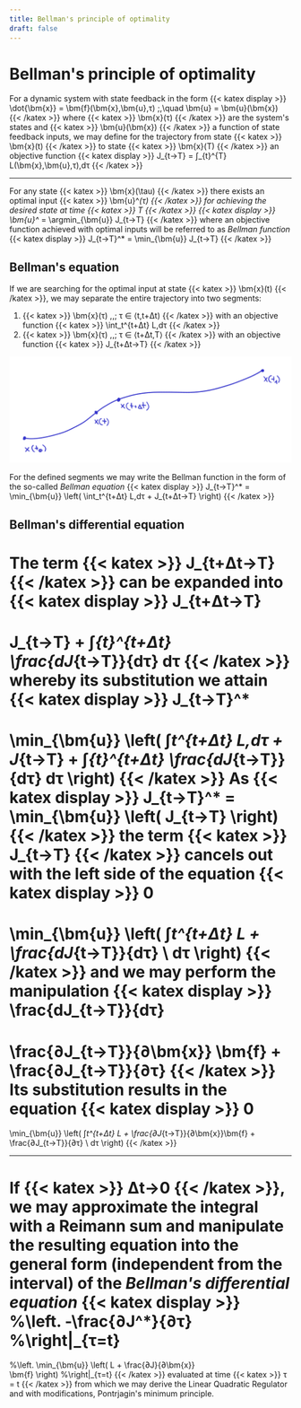 ```yaml
---
title: Bellman's principle of optimality
draft: false
---
```


# Bellman's principle of optimality

For a dynamic system with state feedback in the form
{{< katex display >}}
\dot{\bm{x}} = \bm{f}(\bm{x},\bm{u},τ) \;,\quad \bm{u} = \bm{u}(\bm{x})
{{< /katex >}}
where {{< katex >}} \bm{x}(τ) {{< /katex >}} are the system's states and {{< katex >}} \bm{u}(\bm{x}) {{< /katex >}} a function of state feedback inputs, we may define for the trajectory from state {{< katex >}} \bm{x}(t) {{< /katex >}} to state {{< katex >}} \bm{x}(T) {{< /katex >}} an objective function
{{< katex display >}}
J_{t→T} = ∫_{t}^{T} L(\bm{x},\bm{u},τ)\,dτ
{{< /katex >}}

---

For any state {{< katex >}} \bm{x}(\tau) {{< /katex >}} there exists an optimal input {{< katex >}} \bm{u}^*(τ) {{< /katex >}} for achieving the desired state at time {{< katex >}} T {{< /katex >}}
{{< katex display >}}
\bm{u}^* = \argmin_{\bm{u}} J_{t→T}
{{< /katex >}}
where an objective function achieved with optimal inputs will be referred to as *Bellman function*
{{< katex display >}}
J_{t→T}^* = \min_{\bm{u}} J_{t→T}
{{< /katex >}}

## Bellman's equation

If we are searching for the optimal input at state {{< katex >}} \bm{x}(t) {{< /katex >}}, we may separate the entire trajectory into two segments:

1. {{< katex >}} \bm{x}(τ) \,,\; τ ∈ ⟨t,t+Δt) {{< /katex >}} with an objective function {{< katex >}} \int_t^{t+Δt} L\,dτ {{< /katex >}}
2. {{< katex >}} \bm{x}(τ) \,,\; τ ∈ ⟨t+Δt,T⟩ {{< /katex >}} with an objective function {{< katex >}} J_{t+Δt→T} {{< /katex >}}

![trajektorie](/Trajektorie.png)

For the defined segments we may write the Bellman function in the form of the so-called *Bellman equation*
{{< katex display >}}
J_{t→T}^* = \min_{\bm{u}} \left( \int_t^{t+Δt} L\,dτ + J_{t+Δt→T} \right)
{{< /katex >}}

## Bellman's differential equation

The term {{< katex >}} J_{t+Δt→T} {{< /katex >}} can be expanded into
{{< katex display >}}
J_{t+Δt→T}
=
J_{t→T}
+
∫_{t}^{t+Δt} \frac{dJ_{t→T}}{dτ} dτ
{{< /katex >}}
whereby its substitution we attain
{{< katex display >}}
J_{t→T}^*
=
\min_{\bm{u}} \left(
	∫_t^{t+Δt} L\,dτ
	+
	J_{t→T}
	+
	∫_{t}^{t+Δt} \frac{dJ_{t→T}}{dτ} dτ
\right)
{{< /katex >}}
As
{{< katex display >}}
J_{t→T}^* = \min_{\bm{u}} \left( J_{t→T} \right)
{{< /katex >}}
the term {{< katex >}} J_{t→T} {{< /katex >}} cancels out with the left side of the equation
{{< katex display >}}
0
=
\min_{\bm{u}} \left(
	∫_t^{t+Δt}
	L +
    \frac{dJ_{t→T}}{dτ}
    \ dτ
\right)
{{< /katex >}}
and we may perform the manipulation
{{< katex display >}}
\frac{dJ_{t→T}}{dτ}
=
\frac{∂J_{t→T}}{∂\bm{x}} \bm{f}
+
\frac{∂J_{t→T}}{∂τ}
{{< /katex >}}
Its substitution results in the equation
{{< katex display >}}
0
=
\min_{\bm{u}} \left(
∫_t^{t+Δt}
L + \frac{∂J_{t→T}}{∂\bm{x}}\bm{f} + \frac{∂J_{t→T}}{∂τ}
\ dτ
\right)
{{< /katex >}}

---

If {{< katex >}} Δt→0 {{< /katex >}}, we may approximate the integral with a Reimann sum and manipulate the resulting equation into the general form (independent from the interval) of the *Bellman's differential equation*
{{< katex display >}}
%\left.
-\frac{∂J^*}{∂τ}
%\right|_{τ=t}
=
%\left.
\min_{\bm{u}} \left(
	L
	+
	\frac{∂J}{∂\bm{x}}	
	\bm{f}
\right)
%\right|_{τ=t}
{{< /katex >}}
evaluated at time {{< katex >}} τ = t {{< /katex >}} from which we may derive the Linear Quadratic Regulator and with modifications, Pontrjagin's minimum principle.